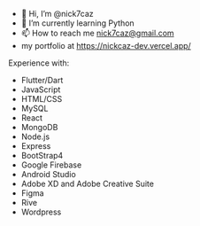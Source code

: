 - 👋 Hi, I’m @nick7caz
- 🌱 I’m currently learning Python
- 📫 How to reach me nick7caz@gmail.com
- my portfolio at https://nickcaz-dev.vercel.app/


Experience with:
- Flutter/Dart
- JavaScript
- HTML/CSS
- MySQL
- React
- MongoDB
- Node.js
- Express
- BootStrap4
- Google Firebase
- Android Studio
- Adobe XD and Adobe Creative Suite
- Figma
- Rive
- Wordpress


<!---
nick7caz/nick7caz is a ✨ special ✨ repository because its `README.md` (this file) appears on your GitHub profile.
You can click the Preview link to take a look at your changes.
--->
